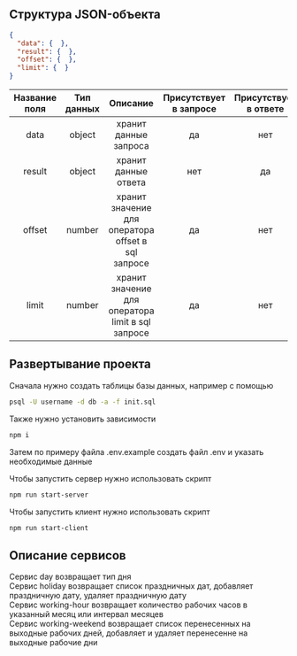 ## Структура JSON-объекта

```JSON
{
  "data": {  },
  "result": {  },
  "offset": {  },
  "limit": {  }
}
```

| Название поля | Тип данных |                      Описание                      | Присутствует в запросе | Присутствует в ответе |
| :-----------: | :--------: | :------------------------------------------------: | :--------------------: | :-------------------: |
|     data      |   object   |               хранит данные запроса                |           да           |          нет          |
|    result     |   object   |                хранит данные ответа                |          нет           |          да           |
|    offset     |   number   | хранит значение для оператора offset в sql запросе |           да           |          нет          |
|     limit     |   number   | хранит значение для оператора limit в sql запросе  |           да           |          нет          |

## Развертывание проекта

Сначала нужно создать таблицы базы данных, например с помощью

```bash
psql -U username -d db -a -f init.sql
```

Также нужно установить зависимости

```bash
npm i
```

Затем по примеру файла .env.example создать файл .env и указать необходимые данные

Чтобы запустить сервер нужно использовать скрипт

```bash
npm run start-server
```

Чтобы запустить клиент нужно использовать скрипт

```bash
npm run start-client
```

## Описание сервисов

Сервис day возвращает тип дня  
Сервис holiday возвращает список праздничных дат, добавляет праздничную дату, удаляет праздничную дату  
Сервис working-hour возвращает количество рабочих часов в указанный месяц или интервал месяцев  
Сервис working-weekend возвращает список перенесенных на выходные рабочих дней, добавляет и удаляет перенесенне на выходные рабочие дни
